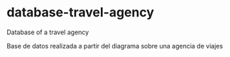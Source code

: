 # database-travel-agency
Database of a travel agency

Base de datos realizada a partir del diagrama sobre una agencia de viajes
